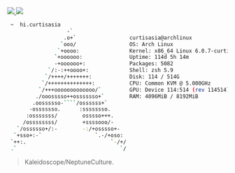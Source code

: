 <a href="https://curtisasia.com#gh-light-mode-only">
  <img src="https://user-images.githubusercontent.com/71839629/196844998-99f95a65-2bfe-4f77-a964-76e3baa04442.png#gh-light-mode-only">
</a>
<a href="https://curtisasia.com#gh-dark-mode-only">
  <img src="https://user-images.githubusercontent.com/71839629/196845057-cd199f9f-1b2c-421c-90c4-82285385e063.png#gh-dark-mode-only">
</a>

```bash
 ~  hi.curtisasia
                   -`
                  .o+`                 curtisasia@archlinux
                 `ooo/                 OS: Arch Linux
                `+oooo:                Kernel: x86_64 Linux 6.0.7-curtisasia-build
               `+oooooo:               Uptime: 114d 5h 14m
               -+oooooo+:              Packages: 5082
             `/:-:++oooo+:             Shell: zsh 5.9
            `/++++/+++++++:            Disk: 114 / 514G
           `/++++++++++++++:           CPU: Common KVM @ 5.000GHz
          `/+++ooooooooooooo/`         GPU: Device 114:514 (rev 114514)
         ./ooosssso++osssssso+`        RAM: 4096MiB / 8192MiB
        .oossssso-````/ossssss+`
       -osssssso.      :ssssssso.
      :osssssss/        osssso+++.
     /ossssssss/        +ssssooo/-
   `/ossssso+/:-        -:/+osssso+-
  `+sso+:-`                 `.-/+oso:
 `++:.                           `-/+/
 .`                                 `/
```
> Kaleidoscope/NeptuneCulture.
